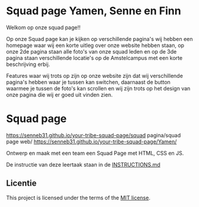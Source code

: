 # Squad page Yamen, Senne en Finn
Welkom op onze squad page!!

Op onze Squad page kan je kijken op verschillende pagina's wij hebben een homepage waar wij een korte uitleg over onze website hebben staan, op onze 2de pagina staan alle foto's van onze squad leden en op de 3de pagina staan verschillende locatie's op de Amstelcampus met een korte beschrijving erbij.

Features waar wij trots op zijn op onze website zijn dat wij verschillende pagina's hebben waar je tussen kan switchen, daarnaast de button waarmee je tussen de foto's kan scrollen en wij zijn trots op het design van onze pagina die wij er goed uit vinden zien.
# Squad page
https://senneb31.github.io/your-tribe-squad-page/squad pagina/squad page web/
https://senneb31.github.io/your-tribe-squad-page/Yamen/

Ontwerp en maak met een team een Squad Page met HTML, CSS en JS.

De instructie van deze leertaak staan in de [INSTRUCTIONS.md](https://github.com/fdnd-task/your-tribe-squad-page/blob/main/docs/INSTRUCTIONS.md)

## Licentie

This project is licensed under the terms of the [MIT license](./LICENSE).
